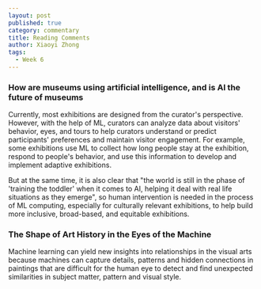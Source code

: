 ```yaml
---
layout: post
published: true
category: commentary
title: Reading Comments
author: Xiaoyi Zhong
tags:
  - Week 6
---
```

### How are museums using artificial intelligence, and is AI the future of museums

Currently, most exhibitions are designed from the curator's perspective. However, with the help of ML, curators can analyze data about visitors' behavior, eyes, and tours to help curators understand or predict participants' preferences and maintain visitor engagement. For example, some exhibitions use ML to collect how long people stay at the exhibition, respond to people's behavior, and use this information to develop and implement adaptive exhibitions.

But at the same time, it is also clear that "the world is still in the phase of 'training the toddler' when it comes to AI, helping it deal with real life situations as they emerge", so human intervention is needed in the process of ML computing, especially for culturally relevant exhibitions, to help build more inclusive, broad-based, and equitable exhibitions.

### The Shape of Art History in the Eyes of the Machine

Machine learning can yield new insights into relationships in the visual arts because machines can capture details, patterns and hidden connections in paintings that are difficult for the human eye to detect and find unexpected similarities in subject matter, pattern and visual style.


